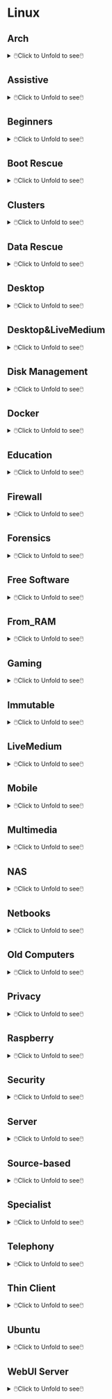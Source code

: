 # Linux

## Arch
<details>
<summary>🖱️Click to Unfold to see🖱️</summary>
  
Name|Icon
--|--
Arch|<img src="Arch/0-Arch_Linux1.png" width="100px"><img src="Arch/0-Arch_Linux.png" width="100px">
ArcoLinux|<img src="Arch/1-ArcoLinux.png" width="100px">
Archcraft|<img src="Arch/2-Archcraft.png" width="100px">
ArchLabs|<img src="Arch/3-ArchLabs.png" width="100px">
Archman|<img src="Arch/4-Archman.png" width="100px">
Artix|<img src="Arch/5-Artix.png" width="100px">
XeroLinux|<img src="Arch/6-XeroLinux.png" width="100px">
ArchBang|<img src="Arch/7-ArchBang.png" width="100px">
BlackArch|<img src="Arch/8-BlackArch.png" width="100px">
ArchStrike|<img src="Arch/9-ArchStrike.png" width="100px">
</details>

## Assistive
<details>
<summary>🖱️Click to Unfold to see🖱️</summary>

Name|Icon
--|--
KNOPPIX|<img src="Assistive/KNOPPIX.png" width="100px">
Slint|<img src="Assistive/Slint.png" width="100px">
</details>

## Beginners
<details>
<summary>🖱️Click to Unfold to see🖱️</summary>

Name|Icon
--|--
1-Mint|<img src="Beginners/1-Mint.png" width="100px">
2-Lite|<img src="Beginners/2-Lite.png" width="100px">
3-Zorin|<img src="Beginners/3-Zorin.png" width="100px">
4-elementary|<img src="Beginners/4-elementary.png" width="100px">
5-PCLinuxOS|<img src="Beginners/5-PCLinuxOS-1.png" width="100px"><img src="Beginners/5-PCLinuxOS.png" width="100px">
6-Solus|<img src="Beginners/6-Solus.png" width="100px">
7-Robolinux|<img src="Beginners/7-Robolinux.png" width="100px">
8-TUXEDO|<img src="Beginners/8-TUXEDO.png" width="100px">
9-Netrunner|<img src="Beginners/9-Netrunner.png" width="100px">
</details>

## Boot Rescue
<details>
<summary>🖱️Click to Unfold to see🖱️</summary>

Name|Icon
--|--
Rescatux|<img src="Boot_Rescue/Rescatux.png" width="100px">
Super_Grub2_Disk|<img src="Boot_Rescue/Super_Grub2_Disk.png" width="100px">
</details>

## Clusters
<details>
<summary>🖱️Click to Unfold to see🖱️</summary>

Name|Icon
--|--
Proxmox|<img src="Clusters/Proxmox.png" width="100px">
</details>

## Data Rescue
<details>
<summary>🖱️Click to Unfold to see🖱️</summary>

Name|Icon
--|--
1-SystemRescue|<img src="Data_Rescue/1-SystemRescue.png" width="100px">
2-Plop|<img src="Data_Rescue/2-Plop.png" width="100px">
3-Clonezilla|<img src="Data_Rescue/3-Clonezilla.png" width="100px">
4-Rescuezilla|<img src="Data_Rescue/4-Rescuezilla.png" width="100px">
5-Ufficio Zero|<img src="Data_Rescue/5-Ufficio_Zero.png" width="100px">
6-Finnix|<img src="Data_Rescue/6-Finnix.png" width="100px">
7-Redo|<img src="Data_Rescue/7-Redo.png" width="100px">
8-paldo|<img src="Data_Rescue/8-paldo.png" width="100px">
</details>

## Desktop
<details>
<summary>🖱️Click to Unfold to see🖱️</summary>

Name|Icon
--|--
1-Bluestar|<img src="Desktop/1-Bluestar.png" width="100px">
2-deepin|<img src="Desktop/2-deepin.png" width="100px">
3-BunsenLabs|<img src="Desktop/3-BunsenLabs.png" width="100px">
4-Pisi|<img src="Desktop/4-Pisi.png" width="100px">
5-Freespire|<img src="Desktop/5-Freespire.png" width="100px">
6-Zenwalk|<img src="Desktop/6-Zenwalk.png" width="100px">
7-Kwort|<img src="Desktop/7-Kwort.png" width="100px">
8-Omoikane|<img src="Desktop/8-Omoikane.png" width="100px">
</details>

## Desktop&LiveMedium
<details>
<summary>🖱️Click to Unfold to see🖱️</summary>

Name|Icon
--|--
01-EndeavourOS|<img src="Desktop&LiveMedium/01-EndeavourOS.png" width="100px">
02-Manjaro|<img src="Desktop&LiveMedium/02-Manjaro.png" width="100px">
03-Pop!_OS|<img src="Desktop&LiveMedium/03-Pop!_OS.png" width="100px">
04-Garuda|<img src="Desktop&LiveMedium/04-Garuda.png" width="100px">
05-KDE neon|<img src="Desktop&LiveMedium/05-KDE_neon.png" width="100px">
06-SparkyLinux|<img src="Desktop&LiveMedium/06-SparkyLinux.png" width="100px">
07-Linuxfx|<img src="Desktop&LiveMedium/07-Linuxfx.png" width="100px">
08-Peppermint|<img src="Desktop&LiveMedium/08-Peppermint.png" width="100px">
09-Nitrux|<img src="Desktop&LiveMedium/09-Nitrux.png" width="100px">
10-Mabox|<img src="Desktop&LiveMedium/10-Mabox.png" width="100px">
11-KaOS|<img src="Desktop&LiveMedium/11-KaOS.png" width="100px">
12-SpiralLinux|<img src="Desktop&LiveMedium/12-SpiralLinux.png" width="100px">
13-Salix|<img src="Desktop&LiveMedium/13-Salix.png" width="100px">
14-RebornOS|<img src="Desktop&LiveMedium/14-RebornOS.png" width="100px">
15-OpenMandriva|<img src="Desktop&LiveMedium/15-OpenMandriva.png" width="100px">
16-Nobara|<img src="Desktop&LiveMedium/16-Nobara.png" width="100px">
17-siduction|<img src="Desktop&LiveMedium/17-siduction.png" width="100px">
18-Voyager|<img src="Desktop&LiveMedium/18-Voyager.png" width="100px">
19-Neptune|<img src="Desktop&LiveMedium/19-Neptune.png" width="100px">
20-NuTyX|<img src="Desktop&LiveMedium/20-NuTyX.png" width="100px">
21-Endless|<img src="Desktop&LiveMedium/21-Endless.png" width="100px">
22-GeckoLinux|<img src="Desktop&LiveMedium/22-GeckoLinux.png" width="100px">
23-ExTiX|<img src="Desktop&LiveMedium/23-ExTiX.png" width="100px">
24-Feren|<img src="Desktop&LiveMedium/24-Feren.png" width="100px">
25-ROSA|<img src="Desktop&LiveMedium/25-ROSA.png" width="100px">
26-Void|<img src="Desktop&LiveMedium/26-Void.png" width="100px">
27-CachyOS|<img src="Desktop&LiveMedium/27-CachyOS.png" width="100px">
28-Legacy|<img src="Desktop&LiveMedium/28-Legacy.png" width="100px">
29-Zephix|<img src="Desktop&LiveMedium/29-Zephix.png" width="100px">
30-Ultramarine|<img src="Desktop&LiveMedium/30-Ultramarine.png" width="100px">
31-RebecaBlackOS|<img src="Desktop&LiveMedium/31-RebecaBlackOS.png" width="100px">
32-Ultimate Edition|<img src="Desktop&LiveMedium/32-Ultimate_Edition.png" width="100px">
33-BigLinux|<img src="Desktop&LiveMedium/33-BigLinux.png" width="100px">
34-Venom|<img src="Desktop&LiveMedium/34-Venom.png" width="100px">
35-Fatdog64|<img src="Desktop&LiveMedium/35-Fatdog64.png" width="100px">
36-risiOS|<img src="Desktop&LiveMedium/36-risiOS.png" width="100px">
37-SysLinuxOS|<img src="Desktop&LiveMedium/37-SysLinuxOS.png" width="100px">
38-Slackel|<img src="Desktop&LiveMedium/38-Slackel.png" width="100px">
39-Star|<img src="Desktop&LiveMedium/39-Star.png" width="100px">
40-Obarun|<img src="Desktop&LiveMedium/40-Obarun.png" width="100px">
41-SolydXK|<img src="Desktop&LiveMedium/41-SolydXK.png" width="100px">
42-Pearl|<img src="Desktop&LiveMedium/42-Pearl.png" width="100px">
43-Exe|<img src="Desktop&LiveMedium/43-Exe.png" width="100px">
44-Canaima|<img src="Desktop&LiveMedium/44-Canaima.png" width="100px">
45-Refracta|<img src="Desktop&LiveMedium/45-Refracta.png" width="100px">
46-Diamond|<img src="Desktop&LiveMedium/46-Diamond.png" width="100px">
47-Swift|<img src="Desktop&LiveMedium/47-Swift.png" width="100px">
48-HamoniKR|<img src="Desktop&LiveMedium/48-HamoniKR.png" width="100px">
49-PakOS|<img src="Desktop&LiveMedium/49-PakOS.png" width="100px">
50-Br OS|<img src="Desktop&LiveMedium/50-Br_OS.png" width="100px">
51-mAid|<img src="Desktop&LiveMedium/51-mAid.png" width="100px">
52-blendOS|<img src="Desktop&LiveMedium/52-blendOS.png" width="100px">
</details>

## Disk Management
<details>
<summary>🖱️Click to Unfold to see🖱️</summary>

Name|Icon
--|--
GParted Live|<img src="Disk_Management/GParted Live.png" width="100px">
Parted Magic|<img src="Disk_Management/Parted Magic.png" width="100px">
</details>

## Docker
<details>
<summary>🖱️Click to Unfold to see🖱️</summary>

Name|Icon
--|--
Photon OS|<img src="Docker/Photon OS.png" width="100px">
Snal Linux|<img src="Docker/Snal_Linux.png" width="100px">
</details>

## Education
<details>
<summary>🖱️Click to Unfold to see🖱️</summary>

Name|Icon
--|--
1-NixOS|<img src="Education/1-NixOS.png" width="100px">
2-AcademiX|<img src="Education/2-AcademiX.png" width="100px">
3-OSGeoLive|<img src="Education/3-OSGeoLive.png" width="100px">
4-PrimTux|<img src="Education/4-PrimTux.png" width="100px">
5-BOSS|<img src="Education/5-BOSS.png" width="100px">
6-eLearnix|<img src="Education/6-eLearnix.png" width="100px">
7-Karoshi|<img src="Education/7-Karoshi.png" width="100px">
8-MAX|<img src="Education/8-MAX.png" width="100px">
</details>

## Firewall
<details>
<summary>🖱️Click to Unfold to see🖱️</summary>

Name|Icon
--|--
1-IPFire|<img src="Firewall/1-IPFire.png" width="100px">
2-ClearOS|<img src="Firewall/2-ClearOS.png" width="100px">
3-VyOS|<img src="Firewall/3-VyOS.png" width="100px">
4-Endian|<img src="Firewall/4-Endian.png" width="100px">
5-Untangle|<img src="Firewall/5-Untangle.png" width="100px">
</details>

## Forensics
<details>
<summary>🖱️Click to Unfold to see🖱️</summary>

Name|Icon
--|--
1-Kali|<img src="Forensics/1-Kali.png" width="100px">
2-ParrotOS|<img src="Forensics/2-ParrotOS.png" width="100px">
3-Athena|<img src="Forensics/3-Athena.png" width="100px">
4-BackBox|<img src="Forensics/4-BackBox.png" width="100px">
5-CAINE|<img src="Forensics/5-CAINE.png" width="100px">
6-Pentoo|<img src="Forensics/6-Pentoo.png" width="100px">
</details>

## Free Software
<details>
<summary>🖱️Click to Unfold to see🖱️</summary>

Name|Icon
--|--
1-Trisquel|<img src="Free_Software/1-Trisquel.png" width="100px">
2-Guix System|<img src="Free_Software/2-Guix_System.png" width="100px">
3-Uruk|<img src="Free_Software/3-Uruk.png" width="100px">
4-Hyperbola|<img src="Free_Software/4-Hyperbola.png" width="100px">
5-Parabola|<img src="Free_Software/5-Parabola.png" width="100px">
</details>

## From_RAM
<details>
<summary>🖱️Click to Unfold to see🖱️</summary>

Name|Icon
--|--
1-MX Linux|<img src="From_RAM/1-MX_Linux.png" width="100px">
2-Slax|<img src="From_RAM/2-Slax.png" width="100px">
3-Porteus|<img src="From_RAM/3-Porteus.png" width="100px">
4-Grml|<img src="From_RAM/4-Grml.png" width="100px">
5-KANOTIX|<img src="From_RAM/5-KANOTIX.png" width="100px">
</details>

## Gaming
<details>
<summary>🖱️Click to Unfold to see🖱️</summary>

Name|Icon
--|--
1-Regata OS|<img src="Gaming/1-Regata_OS.png" width="100px">
2-MakuluLinux|<img src="Gaming/2-MakuluLinux.png" width="100px">
3-Lakka|<img src="Gaming/3-Lakka.png" width="100px">
4-Salient|<img src="Gaming/4-Salient.png" width="100px">
5-Batocera|<img src="Gaming/5-Batocera.png" width="100px">
6-Recalbox|<img src="Gaming/6-Recalbox.png" width="100px">
</details>

## Immutable
<details>
<summary>🖱️Click to Unfold to see🖱️</summary>

Name|Icon
--|--
1-Fedora|<img src="Immutable/1-Fedora.png" width="100px">
2-openSUSE|<img src="Immutable/2-openSUSE.png" width="100px">
3-Vanilla|<img src="Immutable/3-Vanilla.png" width="100px">
</details>

## LiveMedium
<details>
<summary>🖱️Click to Unfold to see🖱️</summary>

Name|Icon
--|--
1-Peropesis|<img src="LiveMedium/1-Peropesis.png" width="100px">
2-Elive|<img src="LiveMedium/2-Elive.png" width="100px">
3-Berry|<img src="LiveMedium/3-Berry.png" width="100px">
</details>

## Mobile
<details>
<summary>🖱️Click to Unfold to see🖱️</summary>

Name|Icon
--|--
1-PureOS|<img src="Mobile/1-PureOS.png" width="100px">
2-e OS|<img src="Mobile/2-e_OS.png" width="100px">
3-postmarketOS|<img src="Mobile/3-postmarketOS.png" width="100px">
4-UBports|<img src="Mobile/4-UBports.png" width="100px">
</details>

## Multimedia
<details>
<summary>🖱️Click to Unfold to see🖱️</summary>

Name|Icon
--|--
1-AV Linux|<img src="Multimedia/1-AV_Linux.png" width="100px">
2-LibreELEC|<img src="Multimedia/2-LibreELEC.png" width="100px">
3-Daphile|<img src="Multimedia/3-Daphile.png" width="100px">
4-Volumio|<img src="Multimedia/4-Volumio.png" width="100px">
</details>

## NAS
<details>
<summary>🖱️Click to Unfold to see🖱️</summary>

Name|Icon
--|--
1-EasyNAS|<img src="NAS/1-EasyNAS.png" width="100px">
2-OpenMediaVault|<img src="NAS/2-OpenMediaVault.png" width="100px">
3-Rockstor|<img src="NAS/3-Rockstor.png" width="100px">
</details>

## Netbooks
<details>
<summary>🖱️Click to Unfold to see🖱️</summary>

Name|Icon
--|--
1-Puppy|<img src="Netbooks/1-Puppy.png" width="100px">
2-Bodhi|<img src="Netbooks/2-Bodhi.png" width="100px">
3-wattOS|<img src="Netbooks/3-wattOS.png" width="100px">
4-Runtu|<img src="Netbooks/4-Runtu.png" width="100px">
</details>

## Old Computers
<details>
<summary>🖱️Click to Unfold to see🖱️</summary>

Name|Icon
--|--
1-antiX|<img src="Old_Computers/1-antiX.png" width="100px">
2-Q4OS|<img src="Old_Computers/2-Q4OS.png" width="100px">
3-ALT|<img src="Old_Computers/3-ALT.png" width="100px">
4-LXLE|<img src="Old_Computers/4-LXLE.png" width="100px">
5-Absolute|<img src="Old_Computers/5-Absolute.png" width="100px">
6-Tiny Core|<img src="Old_Computers/6-Tiny_Core.png" width="100px">
7-SliTaz|<img src="Old_Computers/7-SliTaz.png" width="100px">
</details>

## Privacy
<details>
<summary>🖱️Click to Unfold to see🖱️</summary>

Name|Icon
--|--
1-Tails|<img src="Privacy/1-Tails.png" width="100px"><img src="Privacy/1-Tails-1.png" width="100px">
2-Kodachi|<img src="Privacy/2-Kodachi.png" width="100px">
3-Whonix|<img src="Privacy/3-Whonix.png" width="100px">
4-Septor|<img src="Privacy/4-Septor.png" width="100px">
</details>

## Raspberry
<details>
<summary>🖱️Click to Unfold to see🖱️</summary>

Name|Icon
--|--
1-Raspberry Pi|<img src="Raspberry/1-Raspberry_Pi.png" width="100px">
2-OSMC|<img src="Raspberry/2-OSMC.png" width="100px">
3-DietPi|<img src="Raspberry/3-DietPi.png" width="100px">
4-RasPlex|<img src="Raspberry/4-RasPlex.png" width="100px">
5-RSS|<img src="Raspberry/5-RSS.png" width="100px">
6-RDS|<img src="Raspberry/6-RDS.png" width="100px">
</details>

## Security
<details>
<summary>🖱️Click to Unfold to see🖱️</summary>

Name|Icon
--|--
1-Gnoppix|<img src="Security/1-Gnoppix.png" width="100px">
2-Qubes|<img src="Security/2-Qubes.png" width="100px">
3-Wifislax|<img src="Security/3-Wifislax.png" width="100px">
4-SELKS|<img src="Security/4-SELKS.png" width="100px">
5-NST|<img src="Security/5-NST.png" width="100px">
</details>

## Server
<details>
<summary>🖱️Click to Unfold to see🖱️</summary>

Name|Icon
--|--
01-Debian|<img src="Server/01-Debian.png" width="100px">
02-AlmaLinux|<img src="Server/02-AlmaLinux.png" width="100px">
03-Mageia|<img src="Server/03-Mageia.png" width="100px">
04-Slackware|<img src="Server/04-Slackware.png" width="100px">
05-Rocky|<img src="Server/05-Rocky.png" width="100px">
06-CentOS|<img src="Server/06-CentOS.png" width="100px">
07-Devuan|<img src="Server/07-Devuan.png" width="100px">
08-EuroLinux|<img src="Server/08-EuroLinux.png" width="100px">
09-Red Hat|<img src="Server/09-Red_Hat.png" width="100px">
10-4MLinux|<img src="Server/10-4MLinux.png" width="100px">
11-Oracle|<img src="Server/11-Oracle.png" width="100px">
12-openmamba|<img src="Server/12-openmamba.png" width="100px">
13-Springdale|<img src="Server/13-Springdale.png" width="100px">
14-Linspire|<img src="Server/14-Linspire.png" width="100px">
15-Pardus|<img src="Server/15-Pardus.png" width="100px">
16-MIRACLE|<img src="Server/16-MIRACLE.png" width="100px">
17-SUSE|<img src="Server/17-SUSE.png" width="100px">
18-Univention|<img src="Server/18-Univention.png" width="100px">
19-Nova|<img src="Server/19-Nova.png" width="100px">
20-Navy|<img src="Server/20-Navy.png" width="100px">
21-Vine|<img src="Server/21-Vine.png" width="100px">
22-VzLinux|<img src="Server/22-VzLinux.png" width="100px">
23-UBOS|<img src="Server/23-UBOS.png" width="100px">
24-Plamo|<img src="Server/24-Plamo.png" width="100px">
25-TurnKey|<img src="Server/25-TurnKey.png" width="100px">
26-PLD|<img src="Server/26-PLD.png" width="100px">
27-Omarine|<img src="Server/27-Omarine.png" width="100px">
28-OB2D|<img src="Server/28-OB2D.png" width="100px">
29-OviOS|<img src="Server/29-OviOS.png" width="100px">
</details>

## Source-based
<details>
<summary>🖱️Click to Unfold to see🖱️</summary>

Name|Icon
--|--
1-Gentoo.png|<img src="Source-based/1-Gentoo.png" width="100px">
2-Redcore.png|<img src="Source-based/2-Redcore.png" width="100px">
3-Calculate.png|<img src="Source-based/3-Calculate.png" width="100px">
4-CRUX.png|<img src="Source-based/4-CRUX.png" width="100px">
5-LFS.png|<img src="Source-based/5-LFS.png" width="100px">
6-Funtoo.png|<img src="Source-based/6-Funtoo.png" width="100px">
7-Exherbo.png|<img src="Source-based/7-Exherbo.png" width="100px">
8-T2.png|<img src="Source-based/8-T2.png" width="100px">
</details>

## Specialist
<details>
<summary>🖱️Click to Unfold to see🖱️</summary>

Name|Icon
--|--
1-EasyOS|<img src="Specialist/1-EasyOS.png" width="100px">
2-Clear|<img src="Specialist/2-Clear.png" width="100px">
3-Kaisen|<img src="Specialist/3-Kaisen.png" width="100px">
4-Armbian|<img src="Specialist/4-Armbian.png" width="100px">
5-Bedrock|<img src="Specialist/5-Bedrock.png" width="100px">
6-Live Raizo|<img src="Specialist/6-Live_Raizo.png" width="100px">
7-Zevenet|<img src="Specialist/7-Zevenet.png" width="100px">
8-Porteus Kiosk|<img src="Specialist/8-Porteus_Kiosk.png" width="100px">
9-KISS|<img src="Specialist/9-KISS.png" width="100px">
</details>

## Telephony
<details>
<summary>🖱️Click to Unfold to see🖱️</summary>

Name|Icon
--|--
1-Alpine|<img src="Telephony/1-Alpine.png" width="100px">
2-3CX|<img src="Telephony/2-3CX.png" width="100px">
3-Bicom Systems|<img src="Telephony/3-Bicom_Systems.png" width="100px">
4-FreePBX|<img src="Telephony/4-FreePBX.png" width="100px">
</details>

## Thin Client
<details>
<summary>🖱️Click to Unfold to see🖱️</summary>

Name|Icon
--|--
1-Debian Edu|<img src="Thin_Client/1-Debian_Edu.png" width="100px">
2-LliureX|<img src="Thin_Client/2-LliureX.png" width="100px">
3-Thinstation|<img src="Thin_Client/3-Thinstation.png" width="100px">
</details>

## Ubuntu
<details>
<summary>🖱️Click to Unfold to see🖱️</summary>

Name|Icon
--|--
01-Ubuntu|<img src="Ubuntu/01-Ubuntu.png" width="100px">
02-Kubuntu|<img src="Ubuntu/02-Kubuntu.png" width="100px">
03-Lubuntu|<img src="Ubuntu/03-Lubuntu.png" width="100px">
04-Xubuntu|<img src="Ubuntu/04-Xubuntu.png" width="100px">
05-Ubuntu MATE|<img src="Ubuntu/05-Ubuntu_MATE.png" width="100px">
06-Ubuntu Studio|<img src="Ubuntu/06-Ubuntu_Studio.png" width="100px">
07-Ubuntu Budgie|<img src="Ubuntu/07-Ubuntu_Budgie.png" width="100px">
08-Emmabuntüs|<img src="Ubuntu/08-Emmabuntüs.png" width="100px">
09-Ubuntu Unity|<img src="Ubuntu/09-Ubuntu_Unity.png" width="100px">
10-Ubuntu Kylin|<img src="Ubuntu/10-Ubuntu_Kylin.png" width="100px">
11-Ubuntu Christian|<img src="Ubuntu/11-Ubuntu_Christian.png" width="100px">
</details>

## WebUI Server
<details>
<summary>🖱️Click to Unfold to see🖱️</summary>

Name|Icon
--|--
1-BlueOnyx|<img src="WebUI_Server/1-BlueOnyx.png" width="100px">
2-SME Server|<img src="WebUI_Server/2-SME_Server.png" width="100px">
3-YunoHost|<img src="WebUI_Server/3-YunoHost.png" width="100px">
4-Baruwa|<img src="WebUI_Server/4-Baruwa.png" width="100px">
5-FreedomBox|<img src="WebUI_Server/5-FreedomBox.png" width="100px">
</details>
